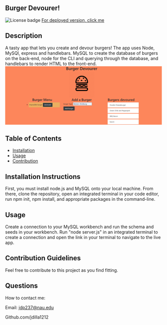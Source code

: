 ## Burger Devourer!
![License badge](https://img.shields.io/badge/license-MIT-green)
[For deployed version, click me](https://mighty-river-38472.herokuapp.com/)

## Description
A tasty app that lets you create and devour burgers!  The app uses Node, MySQl, express and handlebars.  MySQL to create the database of burgers on the back-end, node for the CLI and querying through the database, and handlebars to render HTML to the front-end.
![Image of DEMO application](public/assets/image/DEMO_img.png)

## Table of Contents

* [Installation](#installation)
* [Usage](#usage)
* [Contribution](#contribution)

## Installation Instructions
First, you must install node.js and MySQL onto your local machine. From there, clone the repository, open an integrated terminal in your code editor, run npm init, npm install, and appropriate packages in the command-line.

## Usage
Create a connection to your MySQL workbench and run the schema and seeds in your workbench. Run "node server.js" in an integrated terminal to create a connection and open the link in your terminal to navigate to the live app.

## Contribution Guidelines
Feel free to contribute to this project as you find fitting.

## Questions
How to contact me:

Email: jdp237@nau.edu

Github.com/jdilla1212